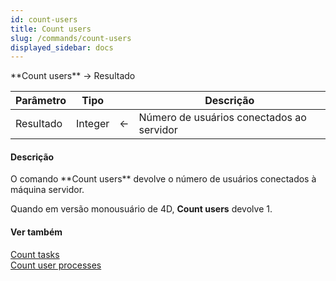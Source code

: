 ```yaml
---
id: count-users
title: Count users
slug: /commands/count-users
displayed_sidebar: docs
---
```


<!--REF #_command_.Count users.Syntax-->**Count users**  -> Resultado<!-- END REF-->
<!--REF #_command_.Count users.Params-->
| Parâmetro | Tipo |  | Descrição |
| --- | --- | --- | --- |
| Resultado | Integer | &#8592; | Número de usuários conectados ao servidor |

<!-- END REF-->

#### Descrição 

<!--REF #_command_.Count users.Summary-->O comando **Count users** devolve o número de usuários conectados à máquina servidor.<!-- END REF-->

Quando em versão monousuário de 4D, **Count users** devolve 1.

#### Ver também 

[Count tasks](count-tasks.md)  
[Count user processes](count-user-processes.md)  